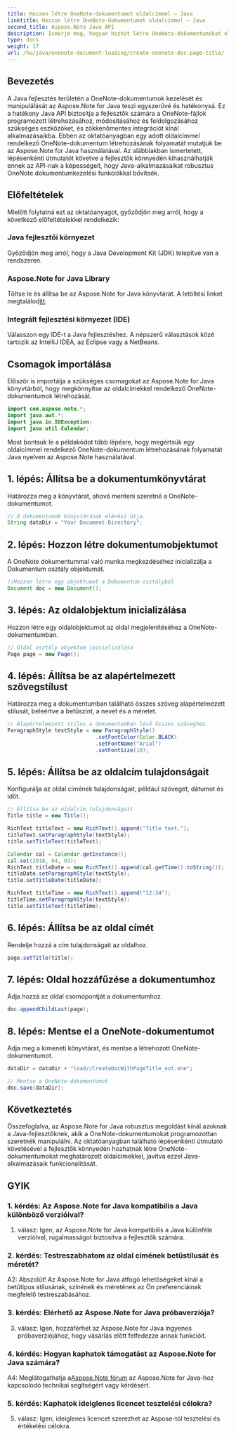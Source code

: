 ```yaml
---
title: Hozzon létre OneNote-dokumentumot oldalcímmel – Java
linktitle: Hozzon létre OneNote-dokumentumot oldalcímmel – Java
second_title: Aspose.Note Java API
description: Ismerje meg, hogyan hozhat létre OneNote-dokumentumokat oldalcímekkel Java nyelven az Aspose.Note for Java segítségével. Átfogó oktatóanyag kódpéldákkal.
type: docs
weight: 17
url: /hu/java/onenote-document-loading/create-onenote-doc-page-title/
---
```

## Bevezetés

A Java fejlesztés területén a OneNote-dokumentumok kezelését és manipulálását az Aspose.Note for Java teszi egyszerűvé és hatékonysá. Ez a hatékony Java API biztosítja a fejlesztők számára a OneNote-fájlok programozott létrehozásához, módosításához és feldolgozásához szükséges eszközöket, és zökkenőmentes integrációt kínál alkalmazásaikba. Ebben az oktatóanyagban egy adott oldalcímmel rendelkező OneNote-dokumentum létrehozásának folyamatát mutatjuk be az Aspose.Note for Java használatával. Az alábbiakban ismertetett, lépésenkénti útmutatót követve a fejlesztők könnyedén kihasználhatják ennek az API-nak a képességeit, hogy Java-alkalmazásaikat robusztus OneNote dokumentumkezelési funkciókkal bővítsék.

## Előfeltételek

Mielőtt folytatná ezt az oktatóanyagot, győződjön meg arról, hogy a következő előfeltételekkel rendelkezik:

### Java fejlesztői környezet

Győződjön meg arról, hogy a Java Development Kit (JDK) telepítve van a rendszeren.

### Aspose.Note for Java Library

 Töltse le és állítsa be az Aspose.Note for Java könyvtárat. A letöltési linket megtalálod[itt](https://releases.aspose.com/note/java/).

### Integrált fejlesztési környezet (IDE)

Válasszon egy IDE-t a Java fejlesztéshez. A népszerű választások közé tartozik az IntelliJ IDEA, az Eclipse vagy a NetBeans.

## Csomagok importálása

Először is importálja a szükséges csomagokat az Aspose.Note for Java könyvtárból, hogy megkönnyítse az oldalcímekkel rendelkező OneNote-dokumentumok létrehozását.

```java
import com.aspose.note.*;
import java.awt.*;
import java.io.IOException;
import java.util.Calendar;
```

Most bontsuk le a példakódot több lépésre, hogy megértsük egy oldalcímmel rendelkező OneNote-dokumentum létrehozásának folyamatát Java nyelven az Aspose.Note használatával.

## 1. lépés: Állítsa be a dokumentumkönyvtárat

Határozza meg a könyvtárat, ahová menteni szeretné a OneNote-dokumentumot.

```java
// A dokumentumok könyvtárának elérési útja.
String dataDir = "Your Document Directory";
```

## 2. lépés: Hozzon létre dokumentumobjektumot

A OneNote dokumentummal való munka megkezdéséhez inicializálja a Dokumentum osztály objektumát.

```java
//Hozzon létre egy objektumot a Dokumentum osztályból
Document doc = new Document();
```

## 3. lépés: Az oldalobjektum inicializálása

Hozzon létre egy oldalobjektumot az oldal megjelenítéséhez a OneNote-dokumentumban.

```java
// Oldal osztály objektum inicializálása
Page page = new Page();
```

## 4. lépés: Állítsa be az alapértelmezett szövegstílust

Határozza meg a dokumentumban található összes szöveg alapértelmezett stílusát, beleértve a betűszínt, a nevet és a méretet.

```java
// Alapértelmezett stílus a dokumentumban lévő összes szöveghez.
ParagraphStyle textStyle = new ParagraphStyle()
                            .setFontColor(Color.BLACK)
                            .setFontName("Arial")
                            .setFontSize(10);
```

## 5. lépés: Állítsa be az oldalcím tulajdonságait

Konfigurálja az oldal címének tulajdonságait, például szöveget, dátumot és időt.

```java
// Állítsa be az oldalcím tulajdonságait
Title title = new Title();

RichText titleText = new RichText().append("Title text.");
titleText.setParagraphStyle(textStyle);
title.setTitleText(titleText);

Calendar cal = Calendar.getInstance();
cal.set(2018, 04, 03);
RichText titleDate = new RichText().append(cal.getTime().toString());
titleDate.setParagraphStyle(textStyle);
title.setTitleDate(titleDate);

RichText titleTime = new RichText().append("12:34");
titleTime.setParagraphStyle(textStyle);
title.setTitleText(titleTime);
```

## 6. lépés: Állítsa be az oldal címét

Rendelje hozzá a cím tulajdonságait az oldalhoz.

```java
page.setTitle(title);
```

## 7. lépés: Oldal hozzáfűzése a dokumentumhoz

Adja hozzá az oldal csomópontját a dokumentumhoz.

```java
doc.appendChildLast(page);
```

## 8. lépés: Mentse el a OneNote-dokumentumot

Adja meg a kimeneti könyvtárat, és mentse a létrehozott OneNote-dokumentumot.

```java
dataDir = dataDir + "load//CreateDocWithPageTitle_out.one";

// Mentse a OneNote-dokumentumot
doc.save(dataDir);
```

## Következtetés

Összefoglalva, az Aspose.Note for Java robusztus megoldást kínál azoknak a Java-fejlesztőknek, akik a OneNote-dokumentumokat programozottan szeretnék manipulálni. Az oktatóanyagban található lépésenkénti útmutató követésével a fejlesztők könnyedén hozhatnak létre OneNote-dokumentumokat meghatározott oldalcímekkel, javítva ezzel Java-alkalmazásaik funkcionalitását.

## GYIK

### 1. kérdés: Az Aspose.Note for Java kompatibilis a Java különböző verzióival?

1. válasz: Igen, az Aspose.Note for Java kompatibilis a Java különféle verzióival, rugalmasságot biztosítva a fejlesztők számára.

### 2. kérdés: Testreszabhatom az oldal címének betűstílusát és méretét?

A2: Abszolút! Az Aspose.Note for Java átfogó lehetőségeket kínál a betűtípus stílusának, színének és méretének az Ön preferenciáinak megfelelő testreszabásához.

### 3. kérdés: Elérhető az Aspose.Note for Java próbaverziója?

3. válasz: Igen, hozzáférhet az Aspose.Note for Java ingyenes próbaverziójához, hogy vásárlás előtt felfedezze annak funkcióit.

### 4. kérdés: Hogyan kaphatok támogatást az Aspose.Note for Java számára?

A4: Meglátogathatja a[Aspose.Note fórum](https://forum.aspose.com/c/note/28) az Aspose.Note for Java-hoz kapcsolódó technikai segítségért vagy kérdésért.

### 5. kérdés: Kaphatok ideiglenes licencet tesztelési célokra?

5. válasz: Igen, ideiglenes licencet szerezhet az Aspose-tól tesztelési és értékelési célokra.